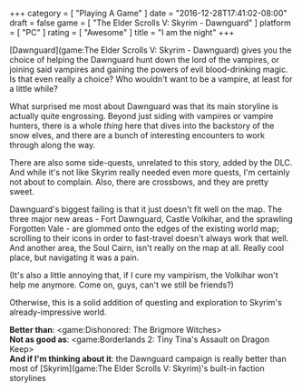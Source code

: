 +++
category = [ "Playing A Game" ]
date = "2016-12-28T17:41:02-08:00"
draft = false
game = [ "The Elder Scrolls V: Skyrim - Dawnguard" ]
platform = [ "PC" ]
rating = [ "Awesome" ]
title = "I am the night"
+++

[Dawnguard](game:The Elder Scrolls V: Skyrim - Dawnguard) gives you the choice of helping the Dawnguard hunt down the lord of the vampires, or joining said vampires and gaining the powers of evil blood-drinking magic.  Is that even really a choice?  Who wouldn't want to be a vampire, at least for a little while?

What surprised me most about Dawnguard was that its main storyline is actually quite engrossing.  Beyond just siding with vampires or vampire hunters, there is a whole <i>thing</i> here that dives into the backstory of the snow elves, and there are a bunch of interesting encounters to work through along the way.

There are also some side-quests, unrelated to this story, added by the DLC.  And while it's not like Skyrim really needed even more quests, I'm certainly not about to complain.  Also, there are crossbows, and they are pretty sweet.

Dawnguard's biggest failing is that it just doesn't fit well on the map.  The three major new areas - Fort Dawnguard, Castle Volkihar, and the sprawling Forgotten Vale - are glommed onto the edges of the existing world map; scrolling to their icons in order to fast-travel doesn't always work that well.  And another area, the Soul Cairn, isn't really on the map at all.  Really cool place, but navigating it was a pain.

(It's also a little annoying that, if I cure my vampirism, the Volkihar won't help me anymore.  Come on, guys, can't we still be friends?)

Otherwise, this is a solid addition of questing and exploration to Skyrim's already-impressive world.

<b>Better than</b>: <game:Dishonored: The Brigmore Witches>  
<b>Not as good as</b>: <game:Borderlands 2: Tiny Tina's Assault on Dragon Keep>  
<b>And if I'm thinking about it</b>: the Dawnguard campaign is really better than most of [Skyrim](game:The Elder Scrolls V: Skyrim)'s built-in faction storylines

